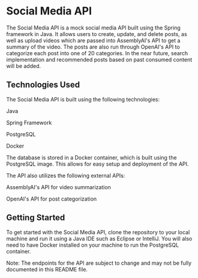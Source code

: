 # Social Media API
The Social Media API is a mock social media API built using the Spring framework in Java. It allows users to create, update, and delete posts, as well as upload videos which are passed into AssemblyAI's API to get a summary of the video. The posts are also run through OpenAI's API to categorize each post into one of 20 categories. In the near future, search implementation and recommended posts based on past consumed content will be added.

## Technologies Used
The Social Media API is built using the following technologies:

Java

Spring Framework

PostgreSQL

Docker

The database is stored in a Docker container, which is built using the PostgreSQL image. This allows for easy setup and deployment of the API.

The API also utilizes the following external APIs:

AssemblyAI's API for video summarization

OpenAI's API for post categorization


## Getting Started
To get started with the Social Media API, clone the repository to your local machine and run it using a Java IDE such as Eclipse or IntelliJ. You will also need to have Docker installed on your machine to run the PostgreSQL container.

Note: The endpoints for the API are subject to change and may not be fully documented in this README file.
